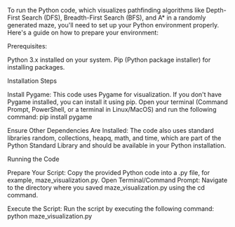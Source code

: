 To run the Python code, which visualizes pathfinding algorithms like Depth-First Search (DFS), Breadth-First Search (BFS), and A* in a randomly generated maze, you'll need to set up your Python environment properly. Here's a guide on how to prepare your environment:

Prerequisites:

Python 3.x installed on your system.
Pip (Python package installer) for installing packages.


Installation Steps

Install Pygame: This code uses Pygame for visualization. If you don't have Pygame installed, you can install it using pip. Open your terminal (Command Prompt, PowerShell, or a terminal in Linux/MacOS) and run the following command:
pip install pygame


Ensure Other Dependencies Are Installed: The code also uses standard libraries random, collections, heapq, math, and time, which are part of the Python Standard Library and should be available in your Python installation.



Running the Code

Prepare Your Script: Copy the provided Python code into a .py file, for example, maze_visualization.py.
Open Terminal/Command Prompt: Navigate to the directory where you saved maze_visualization.py using the cd command.


Execute the Script: Run the script by executing the following command:
python maze_visualization.py

